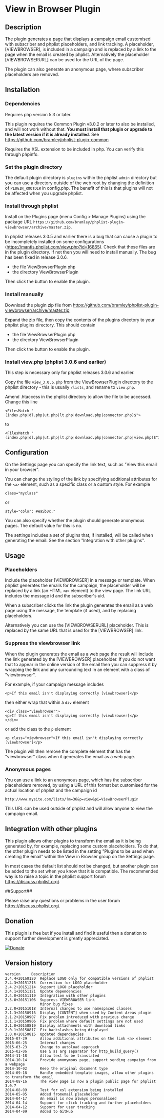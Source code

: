 # View in Browser Plugin #

## Description ##

The plugin generates a page that displays a campaign email customised with subscriber and phplist placeholders, and 
link tracking.
A placeholder, [VIEWBROWSER], is included in a campaign and is replaced by a link to the page when the email is created by phplist.
Alternatively the placeholder [VIEWBROWSERURL] can be used for the URL of the page.

The plugin can also generate an anonymous page, where subscriber placeholders are removed.

## Installation ##

### Dependencies ###

Requires php version 5.3 or later.

This plugin requires the Common Plugin v3.0.2 or later to also be installed, and will not work without that.
**You must install that plugin or upgrade to the latest version if it is already installed**.
See <https://github.com/bramley/phplist-plugin-common>

Requires the XSL extension to be included in php. You can verify this through phpinfo.

### Set the plugin directory ###
The default plugin directory is `plugins` within the phplist `admin` directory but you can use a directory outside of the web root by
changing the definition of `PLUGIN_ROOTDIR` in config.php.
The benefit of this is that plugins will not be affected when you upgrade phplist.

### Install through phplist ###
Install on the Plugins page (menu Config > Manage Plugins) using the package URL `https://github.com/bramley/phplist-plugin-viewbrowser/archive/master.zip`.

In phplist releases 3.0.5 and earlier there is a bug that can cause a plugin to be incompletely installed on some configurations (<https://mantis.phplist.com/view.php?id=16865>). 
Check that these files are in the plugin directory. If not then you will need to install manually. The bug has been fixed in release 3.0.6.

* the file ViewBrowserPlugin.php
* the directory ViewBrowserPlugin

Then click the button to enable the plugin.

### Install manually ###
Download the plugin zip file from <https://github.com/bramley/phplist-plugin-viewbrowser/archive/master.zip>

Expand the zip file, then copy the contents of the plugins directory to your phplist plugins directory.
This should contain

* the file ViewBrowserPlugin.php
* the directory ViewBrowserPlugin

Then click the button to enable the plugin.

### Install view.php (phplist 3.0.6 and earlier) ###

This step is necessary only for phplist releases 3.0.6 and earlier.

Copy the file `view_3.0.6.php` from the ViewBrowserPlugin directory to the phplist directory - this is usually `/lists`,
and rename to `view.php`.

Amend .htaccess in the phplist directory to allow the file to be accessed. Change this line

    <FilesMatch "(index.php|dl.php|ut.php|lt.php|download.php|connector.php)$">
to

    <FilesMatch "(index.php|dl.php|ut.php|lt.php|download.php|connector.php|view.php)$">

## Configuration ##
On the Settings page you can specify the link text, such as "View this email in your browser".

You can change the styling of the link by specifying additional attributes for the `<a>` element,
such as a specific class or a custom style. For example

    class="myclass"
or

    style="color: #ea5b0c;"

You can also specify whether the plugin should generate anonymous pages. The default value for this is no.

The settings includes a set of plugins that, if installed, will be called when generating the email. See the section
"Integration with other plugins".


## Usage ##
### Placeholders ###
Include the placeholder [VIEWBROWSER] in a message or template. When phplist generates the emails for the campaign, the placeholder
will be replaced by a link (an HTML `<a>` element) to the view page. The link URL includes the message id and the subscriber's uid.

When a subscriber clicks the link the plugin generates the email as a web page using the message, the template (if used),
and by replacing placeholders.

Alternatively you can use the [VIEWBROWSERURL] placeholder. This is replaced by the same URL that is used for the [VIEWBROWSER] link.

### Suppress the viewbrowser link ###

When the plugin generates the email as a web page the result will include the link generated by the [VIEWBROWSER] placeholder.
If you do not want that to appear in the online version of the email then you can suppress it by wrapping the link and any surrounding text
in an element with a class of "viewbrowser".

For example, if your campaign message includes

    <p>If this email isn't displaying correctly [viewbrowser]</p>

then either wrap that within a `div` element

```
<div class="viewbrowser">
<p>If this email isn't displaying correctly [viewbrowser]</p>
</div>
```

or add the class to the `p` element

```
<p class="viewbrowser">If this email isn't displaying correctly [viewbrowser]</p>
```

The plugin will then remove the complete element that has the "viewbrowser" class when it generates the email as a web page.

### Anonymous pages ###

You can use a link to an anonymous page, which has the subscriber placeholders removed, by using a URL of this format but customised
for the actual location of phplist and the campaign id

    http://www.mysite.com/lists/?m=36&p=view&pi=ViewBrowserPlugin

This URL can be used outside of phplist and will allow anyone to view the campaign email.

## Integration with other plugins ##

This plugin allows other plugins to transform the email as it is being generated by, for example, replacing some custom placeholders.
To do that, the other plugin needs to be listed in the setting "Plugins to be used when creating the email"
within the View in Browser group on the Settings page.

In most cases the default list should not be changed, but another plugin can be added to the set when you know that it is
compatible. The recommended way is to raise a topic in the phplist support forum <https://discuss.phplist.org/>.

##Support##

Please raise any questions or problems in the user forum <https://discuss.phplist.org/>.

## Donation ##

This plugin is free but if you install and find it useful then a donation to support further development is greatly appreciated.

[![Donate](https://www.paypalobjects.com/en_US/i/btn/btn_donate_LG.gif)](https://www.paypal.com/cgi-bin/webscr?cmd=_s-xclick&hosted_button_id=W5GLX53WDM7T4)

## Version history ##

    version     Description
    2.4.4+20160120  Replace LOGO only for compatible versions of phplist
    2.4.3+20151215  Correction for LOGO placeholder
    2.4.2+20151214  Support LOGO placeholder
    2.4.1+20151121  Update dependencies
    2.4.0+20151119  Integration with other plugins
    2.3.0+20151106  Suppress VIEWBROWSER link
                    Minor bug fixes
    2.2.0+20151018  Internal changes to use namespaced classes
    2.1.3+20150916  Display [CONTENT] when used by Content Areas plugin
    2.1.2+20150907  Fix problem introduced with previous change
    2.1.1+20150906  Fix problem where default settings are not used
    2.1.0+20150819  Display attachments with download links
    2.0.1+20150817  Fix backslashes being displayed
    2.0.0+20150815  Updated dependencies
    2015-07-29      Allow additional attributes on the link <a> element
    2015-06-25      Internal changes
    2015-03-23      Change to autoload approach
    2015-02-06      Use & as arg separator for http_build_query()
    2014-11-18      Allow text to be translated
    2014-10-14      Provide anonymous page, support sending campaign from a webpage
    2014-10-02      Keep the original document type
    2014-09-18      Handle embedded template images, allow other plugins to transform the email
    2014-08-16      The view page is now a plugin public page for phplist 3.0.7
    2014-08-09      Test for xsl extension being installed
    2014-05-05      Added fromemail placeholder
    2014-04-17      An email is now always personalised
    2014-04-14      Support for click tracking and further placeholders
    2014-04-12      Support for user tracking
    2014-04-09      Added to GitHub
